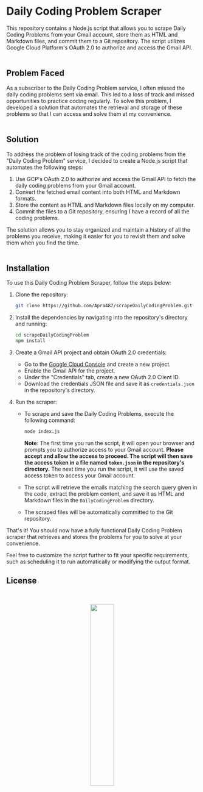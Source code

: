 # Daily Coding Problem Scraper

This repository contains a Node.js script that allows you to scrape Daily Coding Problems from your Gmail account, store them as HTML and Markdown files, and commit them to a Git repository. The script utilizes Google Cloud Platform's OAuth 2.0 to authorize and access the Gmail API.
<br></br>

## Problem Faced

As a subscriber to the Daily Coding Problem service, I often missed the daily coding problems sent via email. This led to a loss of track and missed opportunities to practice coding regularly. To solve this problem, I developed a solution that automates the retrieval and storage of these problems so that I can access and solve them at my convenience.
<br></br>

## Solution

To address the problem of losing track of the coding problems from the "Daily Coding Problem" service, I decided to create a Node.js script that automates the following steps:

1.  Use GCP's OAuth 2.0 to authorize and access the Gmail API to fetch the daily coding problems from your Gmail account.
2.  Convert the fetched email content into both HTML and Markdown formats.
3.  Store the content as HTML and Markdown files locally on my computer.
4.  Commit the files to a Git repository, ensuring I have a record of all the coding problems.

The solution allows you to stay organized and maintain a history of all the problems you receive, making it easier for you to revisit them and solve them when you find the time.
<br></br>

## Installation

To use this Daily Coding Problem Scraper, follow the steps below:

1. Clone the repository:

   ```bash
   git clone https://github.com/Apra487/scrapeDailyCodingProblem.git
   ```

2. Install the dependencies by navigating into the repository's directory and running:

   ```bash
   cd scrapeDailyCodingProblem
   npm install
   ```

3. Create a Gmail API project and obtain OAuth 2.0 credentials:

   - Go to the [Google Cloud Console](https://console.cloud.google.com/) and create a new project.
   - Enable the Gmail API for the project.
   - Under the "Credentials" tab, create a new OAuth 2.0 Client ID.
   - Download the credentials JSON file and save it as `credentials.json` in the repository's directory.

4. Run the scraper:

   - To scrape and save the Daily Coding Problems, execute the following command:

     ```bash
     node index.js
     ```

     **Note**: The first time you run the script, it will open your browser and prompts you to authorize access to your Gmail account. **Please accept and allow the access to proceed. The script will then save the access token in a file named `token.json` in the repository's directory.** The next time you run the script, it will use the saved access token to access your Gmail account.

   - The script will retrieve the emails matching the search query given in the code, extract the problem content, and save it as HTML and Markdown files in the `DailyCodingProblem` directory.
   - The scraped files will be automatically committed to the Git repository.

That's it! You should now have a fully functional Daily Coding Problem scraper that retrieves and stores the problems for you to solve at your convenience.

Feel free to customize the script further to fit your specific requirements, such as scheduling it to run automatically or modifying the output format.

## License

<div align="center">  
<br>

<img width=35% src="https://media0.giphy.com/media/3ornjXbo3cjqh2BIyY/200.gif"></p>

<br>
</div>
